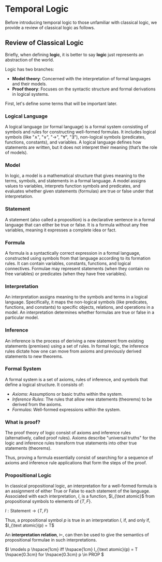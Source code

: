 # Temporal Logic

Before introducing temporal logic to those unfamiliar with classical logic, we provide a review of classical logic as follows.

## Review of Classical Logic
Briefly, when defining __logic__, it is better to say __logic__ just represents an abstraction of the world.

Logic has two branches:
* __Model theory__: Concerned with the interpretation of formal languages and their models.
* __Proof theory__: Focuses on the syntactic structure and formal derivations in logical systems.


First, let's define some terms that will be important later.

### Logical Language
A logical language (or formal language) is a formal system consisting of symbols and rules for constructing well-formed formulas. It includes logical symbols (like "∧", "∨", "→", "∀", "∃"), non-logical symbols (predicates, functions, constants), and variables. A logical language defines how statements are written, but it does not interpret their meaning (that’s the role of models).

### Model
In logic, a model is a mathematical structure that gives meaning to the terms, symbols, and statements in a formal language. A model assigns values to variables, interprets function symbols and predicates, and evaluates whether given statements (formulas) are true or false under that interpretation.

### Statement
A statement (also called a proposition) is a declarative sentence in a formal language that can either be true or false. It is a formula without any free variables, meaning it expresses a complete idea or fact.

### Formula
A formula is a syntactically correct expression in a formal language, constructed using symbols from that language according to its formation rules. It can contain variables, constants, functions, and logical connectives. Formulae may represent statements (when they contain no free variables) or predicates (when they have free variables).

### Interpretation
An interpretation assigns meaning to the symbols and terms in a logical language. Specifically, it maps the non-logical symbols (like predicates, functions, and constants) to specific objects, relations, and operations in a model. An interpretation determines whether formulas are true or false in a particular model.

### Inference
An inference is the process of deriving a new statement from existing statements (premises) using a set of rules. In formal logic, the inference rules dictate how one can move from axioms and previously derived statements to new theorems.

### Formal System
A formal system is a set of axioms, rules of inference, and symbols that define a logical structure. It consists of:
* _Axioms_: Assumptions or basic truths within the system.
* _Inference Rules_: The rules that allow new statements (theorems) to be derived from the axioms.
* _Formulas_: Well-formed expressions within the system.



### What is proof?
The proof theory of logic consist of axioms and inference rules (alternatively, called proof rules). Axioms describe "universal truths" for the logic and inference rules transform true statements into other true statements (theorems).

Thus, proving a formula essentially consist of searching for a sequence of axioms and inference rule applications that form the steps of the proof.

### __Propositional Logic__
In classical propositional logic, an interpretation for a well-formed formula is an assignment of either True or False to each statement of the language. Associated with each interpretation, $I$, is a function, $I_{\text atomic}$ from propositional symbols to elements of {$T, F$}.

$I: \text{Statement} \rightarrow \{T, F\}$

Thus, a propositional symbol $p$ is true in an interpretation $I$, if, and only if, $I_{\text atomic}(p) = T$

An __interpretation relation__, $\models$, can then be used to give the semantics of propositional formulae in such interpretations.

$I \models p \hspace{1cm} iff \hspace{1cm} I_{\text atomic}(p) = T \hspace{0.3cm} for \hspace{0.3cm} p \in PROP $
